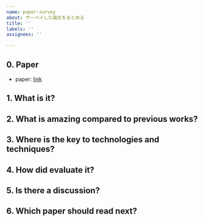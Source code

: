 ```yaml
---
name: paper-survey
about: サーベイした論文をまとめる
title: ''
labels: ''
assignees: ''

---
```


## 0. Paper
- paper: [link ](url)

## 1. What is it?

## 2. What is amazing compared to previous works?

## 3. Where is the key to technologies and techniques?

## 4. How did evaluate it?

## 5. Is there a discussion?

## 6. Which paper should read next?
